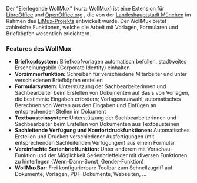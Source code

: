 Der “Eierlegende WollMux” (kurz: WollMux) ist eine Extension für [LibreOffice](http://www.libreoffice.org/) und [OpenOffice.org](http://www.openoffice.org) , die von der [Landeshauptstadt München](http://www.muenchen.de) im Rahmen des [LiMux-Projekts](http://www.muenchen.de/limux) entwickelt wurde. Der WollMux bietet zahlreiche Funktionen, welche die Arbeit mit Vorlagen, Formularen und Briefköpfen wesentlich erleichtern.

### Features des WollMux

-   **Briefkopfsystem:** Briefkopfvorlagen automatisch befüllen, stadtweites Erscheinungsbild (Corporate Identity) einhalten
-   **Vorzimmerfunktion:** Schreiben für verschiedene Mitarbeiter und unter verschiedenen Briefköpfen erstellen
-   **Formularsystem:** Unterstützung der Sachbearbeiterinnen und Sachbearbeiter beim Erstellen von Dokumenten auf Basis von Vorlagen, die bestimmte Eingaben erfordern; Vorlagenauswahl, automatisches Berechnen von Werten aus den Eingaben und Einfügen an entsprechenden Stellen im Dokument
-   **Textbausteinsystem:** Unterstützung der Sachbearbeiterinnen und Sachbearbeiter beim Erstellen von Dokumenten aus Textbausteinen
-   **Sachleitende Verfügung und Komfortdruckfunktionen:** Automatisches Erstellen und Drucken verschiedener Ausfertigungen (mit entsprechenden Sachleitenden Verfügungen) aus einem Formular
-   **Vereinfachte Serienbrieffunktion:** Unter anderem mit Vorschau-Funktion und der Möglichkeit Serienbrieffelder mit diversen Funktionen zu hinterlegen (Wenn-Dann-Sonst, Gender-Funktion)
-   **WollMuxBar:** Frei konfigurierbare Toolbar zum Schnellzugriff auf Dokumente, Vorlagen, PDF-Dokumente, Webseiten, ...
